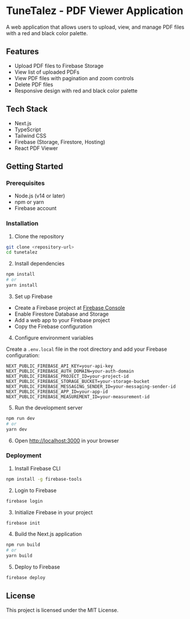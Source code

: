 # TuneTalez - PDF Viewer Application

A web application that allows users to upload, view, and manage PDF files with a red and black color palette.

## Features

- Upload PDF files to Firebase Storage
- View list of uploaded PDFs
- View PDF files with pagination and zoom controls
- Delete PDF files
- Responsive design with red and black color palette

## Tech Stack

- Next.js
- TypeScript
- Tailwind CSS
- Firebase (Storage, Firestore, Hosting)
- React PDF Viewer

## Getting Started

### Prerequisites

- Node.js (v14 or later)
- npm or yarn
- Firebase account

### Installation

1. Clone the repository

```bash
git clone <repository-url>
cd tunetalez
```

2. Install dependencies

```bash
npm install
# or
yarn install
```

3. Set up Firebase

- Create a Firebase project at [Firebase Console](https://console.firebase.google.com/)
- Enable Firestore Database and Storage
- Add a web app to your Firebase project
- Copy the Firebase configuration

4. Configure environment variables

Create a `.env.local` file in the root directory and add your Firebase configuration:

```
NEXT_PUBLIC_FIREBASE_API_KEY=your-api-key
NEXT_PUBLIC_FIREBASE_AUTH_DOMAIN=your-auth-domain
NEXT_PUBLIC_FIREBASE_PROJECT_ID=your-project-id
NEXT_PUBLIC_FIREBASE_STORAGE_BUCKET=your-storage-bucket
NEXT_PUBLIC_FIREBASE_MESSAGING_SENDER_ID=your-messaging-sender-id
NEXT_PUBLIC_FIREBASE_APP_ID=your-app-id
NEXT_PUBLIC_FIREBASE_MEASUREMENT_ID=your-measurement-id
```

5. Run the development server

```bash
npm run dev
# or
yarn dev
```

6. Open [http://localhost:3000](http://localhost:3000) in your browser

### Deployment

1. Install Firebase CLI

```bash
npm install -g firebase-tools
```

2. Login to Firebase

```bash
firebase login
```

3. Initialize Firebase in your project

```bash
firebase init
```

4. Build the Next.js application

```bash
npm run build
# or
yarn build
```

5. Deploy to Firebase

```bash
firebase deploy
```

## License

This project is licensed under the MIT License.
